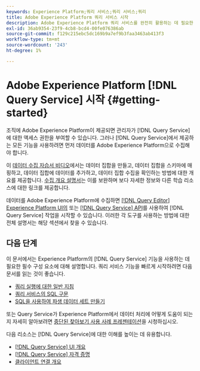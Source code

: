```yaml
---
keywords: Experience Platform;쿼리 서비스;쿼리 서비스;쿼리
title: Adobe Experience Platform 쿼리 서비스 시작
description: Adobe Experience Platform 쿼리 서비스를 완전히 활용하는 데 필요한 단계에 대한 분류
exl-id: 36ab9354-23f9-4cb8-bcd4-00fe076386ab
source-git-commit: f129c215ebc5dc169b9a7ef9b3faa3463ab413f3
workflow-type: tm+mt
source-wordcount: '243'
ht-degree: 1%

---
```


# Adobe Experience Platform [!DNL Query Service] 시작 {#getting-started}

조직에 Adobe Experience Platform이 제공되면 관리자가 [!DNL Query Service]에 대한 액세스 권한을 부여할 수 있습니다. 그러나 [!DNL Query Service]에서 제공하는 모든 기능을 사용하려면 먼저 데이터를 Adobe Experience Platform으로 수집해야 합니다.

이 [데이터 수집 자습서 비디오](https://experienceleague.adobe.com/docs/platform-learn/tutorials/data-ingestion/create-datasets-and-ingest-data.html?lang=ko)에서는 데이터 집합을 만들고, 데이터 집합을 스키마에 매핑하고, 데이터 집합에 데이터를 추가하고, 데이터 집합 수집을 확인하는 방법에 대한 개요를 제공합니다. [수집 개요 설명서](../../ingestion/home.md)는 이를 보완하며 보다 자세한 정보와 다른 학습 리소스에 대한 링크를 제공합니다.

데이터를 Adobe Experience Platform에 수집하면 [[!DNL Query Editor] Experience Platform UI의 &#x200B;](../ui/user-guide.md) 또는 [[!DNL Query Service] API](../api/getting-started.md)를 사용하여 [!DNL Query Service] 작업을 시작할 수 있습니다. 이러한 각 도구를 사용하는 방법에 대한 전체 설명서는 해당 섹션에서 찾을 수 있습니다.

## 다음 단계

이 문서에서는 Experience Platform의 [!DNL Query Service] 기능을 사용하는 데 필요한 필수 구성 요소에 대해 설명합니다. 쿼리 서비스 기능을 빠르게 시작하려면 다음 문서를 읽는 것이 좋습니다.

- [쿼리 실행에 대한 일반 지침](../best-practices/writing-queries.md)
- [쿼리 서비스의 SQL 구문](../sql/syntax.md)
- [SQL을 사용하여 파생 데이터 세트 만들기](../data-distiller/derived-datasets/create-derived-datasets-with-sql.md)

또는 Query Service가 Experience Platform에서 데이터 처리에 어떻게 도움이 되는지 자세히 알아보려면 [중단된 찾아보기 사용 사례 프레젠테이션](../use-cases/abandoned-browse.md#video-example)을 시청하십시오.

다음 리소스는 [!DNL Query Service]에 대한 이해를 높이는 데 유용합니다.

- [[!DNL Query Service] UI 개요](../ui/overview.md)
- [[!DNL Query Service] 자격 증명](../ui/credentials.md)
- [클라이언트 연결 개요](../clients/overview.md)
